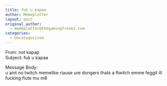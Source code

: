 ```yaml
---
title: fuk u kapaa
author: Memeplatter
layout: post
original_author:
  - memeplatter@thegamingfreakz.com
categories:
  - Uncategorized
---
```

From: not kapap  
Subject: fuk u kapaa

Message Body:  
u aint no twitch memelike riause ure dongers thats a ftwitch emme feggit ill fucking fiute mu m8